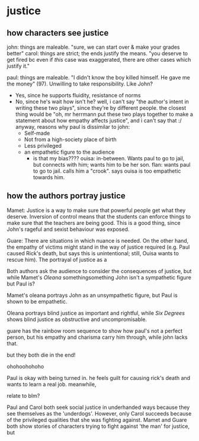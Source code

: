 # justice

## how characters see justice

john: things are maleable. "sure, we can start over & make your grades better"
carol: things are strict; the ends justify the means. "you deserve to get fired bc even if *this* case was exaggerated, there are other cases which justify it."

paul: things are maleable. "I didn't know the boy killed himself. He gave me the money" (97). Unwilling to take responsibility. Like John? 
- Yes, since he supports fluidity, resistance of norms
- No, since he's 
		wait 
		how isn't he?
		well, i can't say "the author's intent in writing these two plays", since they're by different people. the closest thing would be "oh, mr herrmann put these two plays together to make a statement about how empathy affects justice", and i can't say that :/
		anyway, reasons why paul is dissimilar to john:
	- Self-made
	- Not from a high-society place of birth
	- Less privileged
	- an empathetic figure to the audience
		- is that my bias????
ouisa: in-between. Wants paul to go to jail, but connects with him; wants him to be her son.
flan: wants paul to go to jail. calls him a "crook". says ouisa is too empathetic towards him.

## how the authors portray justice

Mamet: Justice is a way to make sure that powerful people get what they deserve. Inversion of control means that the students can enforce things to make sure that the teachers are being good. This is a good thing, since John's rageful and sexist behaviour was exposed.

Guare: There are situations in which nuance is needed. On the other hand, the empathy of victims might stand in the way of justice required (e.g. Paul caused Rick's death, but says this is unintentional; still, Ouisa wants to rescue him). The portrayal of justice as a 


Both authors ask the audience to consider the consequences of justice, but while Mamet's *Oleana* somethingsomething John isn't a sympathetic figure but Paul is? 

Mamet's oleana portrays John as an unsympathetic figure, but Paul is shown to be empathetic. 

Oleana portrays blind justice as important and rightful, while *Six Degrees* shows blind justice as obstructive and uncompromisable.



guare has the rainbow room sequence to show how paul's not a perfect person, but his empathy and charisma carry him through, while john lacks that.

but they both die in the end!

ohohoohohoho

Paul is okay with being turned in. he feels guilt for causing rick's death and wants to learn a real job. meanwhile, 

relate to blm?


Paul and Carol both seek social justice in underhanded ways because they see themselves as the 'underdogs'. However, only Carol succeeds because of the privileged qualities that she was fighting against. Mamet and Guare both show stories of characters trying to fight against 'the man' for justice, but 